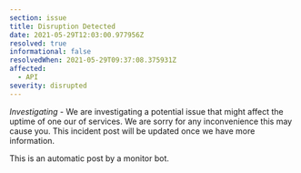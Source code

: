 ```yaml
---
section: issue
title: Disruption Detected
date: 2021-05-29T12:03:00.977956Z
resolved: true
informational: false
resolvedWhen: 2021-05-29T09:37:08.375931Z
affected:
  - API
severity: disrupted
---
```

*Investigating* - We are investigating a potential issue that might affect the uptime of one our of services. We are sorry for any inconvenience this may cause you. This incident post will be updated once we have more information.

This is an automatic post by a monitor bot.
        